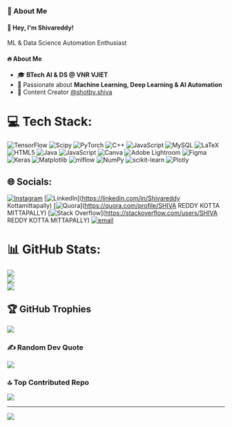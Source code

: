 <h3>💫 About Me</h3>
<h4>👋 Hey, I'm Shivareddy!</h4>
<p>ML & Data Science Automation Enthusiast</p>

<h4>🔥 About Me</h4>
<ul>
  <li>🎓 <b>BTech AI & DS @ VNR VJIET</b></li>
  <li>🤖 Passionate about <b>Machine Learning, Deep Learning & AI Automation</b></li>
  <li>📸 Content Creator <a href="https://www.instagram.com/shotby.shiva">@shotby.shiva</a></li>
</ul>

# 💻 Tech Stack:
![TensorFlow](https://img.shields.io/badge/TensorFlow-%23FF6F00.svg?style=for-the-badge&logo=TensorFlow&logoColor=white) ![Scipy](https://img.shields.io/badge/SciPy-%230C55A5.svg?style=for-the-badge&logo=scipy&logoColor=%white) ![PyTorch](https://img.shields.io/badge/PyTorch-%23EE4C2C.svg?style=for-the-badge&logo=PyTorch&logoColor=white) ![C++](https://img.shields.io/badge/c++-%2300599C.svg?style=for-the-badge&logo=c%2B%2B&logoColor=white) ![JavaScript](https://img.shields.io/badge/javascript-%23323330.svg?style=for-the-badge&logo=javascript&logoColor=%23F7DF1E) ![MySQL](https://img.shields.io/badge/mysql-4479A1.svg?style=for-the-badge&logo=mysql&logoColor=white) ![LaTeX](https://img.shields.io/badge/latex-%23008080.svg?style=for-the-badge&logo=latex&logoColor=white) ![HTML5](https://img.shields.io/badge/html5-%23E34F26.svg?style=for-the-badge&logo=html5&logoColor=white) ![Java](https://img.shields.io/badge/java-%23ED8B00.svg?style=for-the-badge&logo=openjdk&logoColor=white) ![JavaScript](https://img.shields.io/badge/javascript-%23323330.svg?style=for-the-badge&logo=javascript&logoColor=%23F7DF1E) ![Canva](https://img.shields.io/badge/Canva-%2300C4CC.svg?style=for-the-badge&logo=Canva&logoColor=white) ![Adobe Lightroom](https://img.shields.io/badge/Adobe%20Lightroom-31A8FF.svg?style=for-the-badge&logo=Adobe%20Lightroom&logoColor=white) ![Figma](https://img.shields.io/badge/figma-%23F24E1E.svg?style=for-the-badge&logo=figma&logoColor=white) ![Keras](https://img.shields.io/badge/Keras-%23D00000.svg?style=for-the-badge&logo=Keras&logoColor=white) ![Matplotlib](https://img.shields.io/badge/Matplotlib-%23ffffff.svg?style=for-the-badge&logo=Matplotlib&logoColor=black) ![mlflow](https://img.shields.io/badge/mlflow-%23d9ead3.svg?style=for-the-badge&logo=numpy&logoColor=blue) ![NumPy](https://img.shields.io/badge/numpy-%23013243.svg?style=for-the-badge&logo=numpy&logoColor=white) ![scikit-learn](https://img.shields.io/badge/scikit--learn-%23F7931E.svg?style=for-the-badge&logo=scikit-learn&logoColor=white) ![Plotly](https://img.shields.io/badge/Plotly-%233F4F75.svg?style=for-the-badge&logo=plotly&logoColor=white)

## 🌐 Socials:
[![Instagram](https://img.shields.io/badge/Instagram-%23E4405F.svg?logo=Instagram&logoColor=white)](https://instagram.com/shivareddiee) [![LinkedIn](https://img.shields.io/badge/LinkedIn-%230077B5.svg?logo=linkedin&logoColor=white)](https://linkedin.com/in/Shivareddy Kottamittapally) [![Quora](https://img.shields.io/badge/Quora-%23B92B27.svg?logo=Quora&logoColor=white)](https://quora.com/profile/SHIVA REDDY KOTTA MITTAPALLY) [![Stack Overflow](https://img.shields.io/badge/-Stackoverflow-FE7A16?logo=stack-overflow&logoColor=white)](https://stackoverflow.com/users/SHIVA REDDY KOTTA MITTAPALLY) [![email](https://img.shields.io/badge/Email-D14836?logo=gmail&logoColor=white)](mailto:shivareddy.kottamittapally@gmail.com) 

# 📊 GitHub Stats:
![](https://github-readme-stats.vercel.app/api?username=codebyshivareddiee&theme=dark&hide_border=false&include_all_commits=false&count_private=false)<br/>
![](https://nirzak-streak-stats.vercel.app/?user=codebyshivareddiee&theme=dark&hide_border=false)<br/>
![](https://github-readme-stats.vercel.app/api/top-langs/?username=codebyshivareddiee&theme=dark&hide_border=false&include_all_commits=false&count_private=false&layout=compact)

## 🏆 GitHub Trophies
![](https://github-profile-trophy.vercel.app/?username=codebyshivareddiee&theme=calm&no-frame=false&no-bg=true&margin-w=4)

### ✍️ Random Dev Quote
![](https://quotes-github-readme.vercel.app/api?type=horizontal&theme=merko)

### 🔝 Top Contributed Repo
![](https://github-contributor-stats.vercel.app/api?username=codebyshivareddiee&limit=5&theme=dark&combine_all_yearly_contributions=true)

---
[![](https://visitcount.itsvg.in/api?id=codebyshivareddiee&icon=9&color=1)](https://visitcount.itsvg.in)

<!-- Proudly created with GPRM ( https://gprm.itsvg.in ) -->
